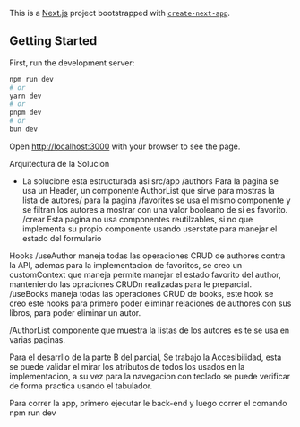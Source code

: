 This is a [Next.js](https://nextjs.org) project bootstrapped with [`create-next-app`](https://nextjs.org/docs/app/api-reference/cli/create-next-app).

## Getting Started

First, run the development server:

```bash
npm run dev
# or
yarn dev
# or
pnpm dev
# or
bun dev
```

Open [http://localhost:3000](http://localhost:3000) with your browser to see the page.

Arquitectura de la Solucion
- La solucione esta estructurada asi
src/app
/authors
 Para la pagina se usa un Header, un componente AuthorList que sirve para mostras la lista de autores/ para la pagina 
 /favorites se usa el mismo componente y se filtran los autores a mostrar con una valor booleano de si es favorito.
/crear
Esta pagina no usa componentes reutilzables, si no que implementa su propio componente usando userstate para manejar el estado del formulario

Hooks
/useAuthor maneja todas las operaciones CRUD de authores contra la API, ademas para la implementacion de favoritos, se creo un customContext que maneja permite manejar el estado favorito del author, manteniendo las opraciones CRUDn realizadas para le preparcial.
/useBooks maneja todas las operaciones CRUD de books, este hook se creo este hooks para primero poder eliminar relaciones de authores con sus libros, para poder eliminar un autor.

/AuthorList componente que muestra la listas de los autores es te se usa en varias paginas.

Para el desarrllo de la parte B del parcial, Se trabajo la Accesibilidad, esta se puede validar el mirar los atributos de todos los <buttom> usados en la implementacion, a su vez para la navegacion con teclado se puede verificar de forma practica usando el tabulador.

Para correr la app, primero ejecutar le back-end y luego correr el comando
npm run dev
